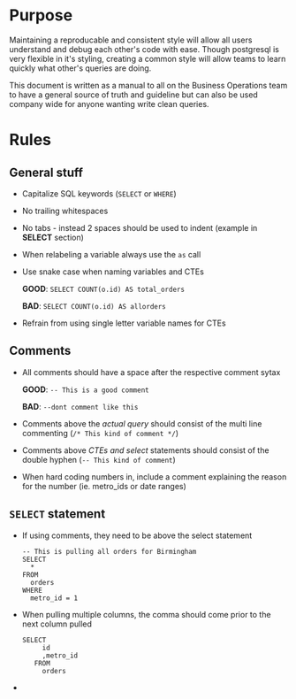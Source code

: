 # Purpose

Maintaining a reproducable and consistent style will allow all users understand and debug each other's code with ease. Though postgresql is very flexible in it's styling, creating a common style will allow teams to learn quickly what other's queries are doing. 

This document is written as a manual to all on the Business Operations team to have a general source of truth and guideline but can also be used company wide for anyone wanting write clean queries.

# Rules
## General stuff

* Capitalize SQL keywords (`SELECT` or `WHERE`)
* No trailing whitespaces
* No tabs - instead 2 spaces should be used to indent (example in **SELECT** section)
* When relabeling a variable always use the `as` call
* Use snake case when naming variables and CTEs 

   **GOOD**: `SELECT COUNT(o.id) AS total_orders`
   
   **BAD**: `SELECT COUNT(o.id) AS allorders`
   
* Refrain from using single letter variable names for CTEs

## Comments

* All comments should have a space after the respective comment sytax 

   **GOOD**: `-- This is a good comment`
   
   **BAD**: `--dont comment like this`
   
* Comments above the _actual query_ should consist of the multi line commenting (`/* This kind of comment */`)
* Comments above _CTEs and select_ statements should consist of the double hyphen (`-- This kind of comment`)
* When hard coding numbers in, include a comment explaining the reason for the number (ie. metro_ids or date ranges)


## `SELECT` statement

* If using comments, they need to be above the select statement
   ```
   -- This is pulling all orders for Birmingham
   SELECT 
     *
   FROM 
     orders
   WHERE 
     metro_id = 1
     ```
* When pulling multiple columns, the comma should come prior to the next column pulled 
   ```
   SELECT 
        id
        ,metro_id
      FROM 
        orders
    ```
*     
